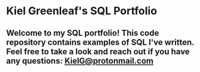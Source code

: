   # Kiel Greenleaf's SQL Portfolio 

   ## Welcome to my SQL portfolio! This code repository contains examples of SQL I've written. Feel free to take a look and reach out if you have any questions: KielG@protonmail.com
